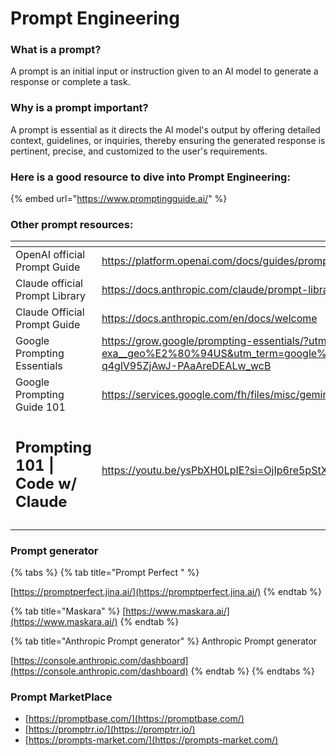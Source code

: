 # Prompt Engineering

### What is a prompt?

A prompt is an initial input or instruction given to an AI model to generate a response or complete a task.

### Why is a prompt important?

A prompt is essential as it directs the AI model's output by offering detailed context, guidelines, or inquiries, thereby ensuring the generated response is pertinent, precise, and customized to the user's requirements.



### Here is a good resource to dive into Prompt Engineering:

{% embed url="https://www.promptingguide.ai/" %}

### Other prompt resources:

<table data-view="cards"><thead><tr><th></th><th></th><th></th><th data-hidden data-card-cover data-type="files"></th></tr></thead><tbody><tr><td>OpenAI official Prompt Guide</td><td><a href="https://platform.openai.com/docs/guides/prompt-engineering">https://platform.openai.com/docs/guides/prompt-engineering</a></td><td></td><td></td></tr><tr><td>Claude official Prompt Library</td><td><a href="https://docs.anthropic.com/claude/prompt-library">https://docs.anthropic.com/claude/prompt-library</a></td><td></td><td></td></tr><tr><td>Claude Official Prompt Guide</td><td><a href="https://docs.anthropic.com/en/docs/welcome">https://docs.anthropic.com/en/docs/welcome</a></td><td></td><td></td></tr><tr><td>Google Prompting Essentials</td><td><a href="https://grow.google/prompting-essentials/?utm_source=google&#x26;utm_medium=paidsearch&#x26;utm_campaign=ha-sem-bk-pe-exa__geo%E2%80%94US&#x26;utm_term=google%20prompting%20essentials&#x26;gad_source=1&#x26;gclid=Cj0KCQjw16O_BhDNARIsAC3i2GDDWA3614Y0iX9YaccH5vPAbXfIFHl3E1Jtxhz-q4glV95ZjAwJ-PAaAreDEALw_wcB">https://grow.google/prompting-essentials/?utm_source=google&#x26;utm_medium=paidsearch&#x26;utm_campaign=ha-sem-bk-pe-exa__geo%E2%80%94US&#x26;utm_term=google%20prompting%20essentials&#x26;gad_source=1&#x26;gclid=Cj0KCQjw16O_BhDNARIsAC3i2GDDWA3614Y0iX9YaccH5vPAbXfIFHl3E1Jtxhz-q4glV95ZjAwJ-PAaAreDEALw_wcB</a></td><td></td><td></td></tr><tr><td>Google Prompting Guide 101</td><td><a href="https://services.google.com/fh/files/misc/gemini-for-google-workspace-prompting-guide-101.pdf">https://services.google.com/fh/files/misc/gemini-for-google-workspace-prompting-guide-101.pdf</a></td><td></td><td><a href="../../.gitbook/assets/Screenshot 2025-05-28 at 10.02.04 PM.png">Screenshot 2025-05-28 at 10.02.04 PM.png</a></td></tr><tr><td><h2>Prompting 101 | Code w/ Claude</h2></td><td><a href="https://youtu.be/ysPbXH0LpIE?si=OjIp6re5pStXfp8a">https://youtu.be/ysPbXH0LpIE?si=OjIp6re5pStXfp8a</a></td><td></td><td></td></tr><tr><td></td><td></td><td></td><td></td></tr></tbody></table>



### Prompt generator

{% tabs %}
{% tab title="Prompt Perfect " %}


[https://promptperfect.jina.ai/](https://promptperfect.jina.ai/)
{% endtab %}

{% tab title="Maskara" %}
[https://www.maskara.ai/](https://www.maskara.ai/)
{% endtab %}

{% tab title="Anthropic Prompt generator" %}
Anthropic Prompt generator

[https://console.anthropic.com/dashboard](https://console.anthropic.com/dashboard)
{% endtab %}
{% endtabs %}



### Prompt MarketPlace

* [https://promptbase.com/](https://promptbase.com/)
* [https://promptrr.io/](https://promptrr.io/)
* [https://prompts-market.com/](https://prompts-market.com/)



